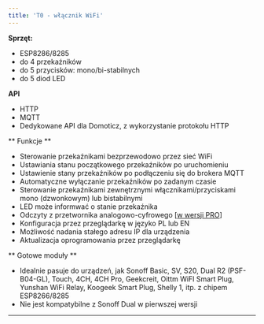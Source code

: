 ```yaml
---
title: 'T0 - włącznik WiFi'
---
```


**Sprzęt:**
* ESP8286/8285
* do 4 przekaźników
* do 5 przycisków: mono/bi-stabilnych
* do 5 diod LED

**API**
* HTTP
* MQTT
* Dedykowane API dla Domoticz, z wykorzystanie protokołu HTTP

** Funkcje **
* Sterowanie przekaźnikami bezprzewodowo przez sieć WiFi 
* Ustawiania stanu początkowego przekaźników po uruchomieniu
* Ustawienie stany przekaźników po podłączeniu się do brokera MQTT
* Automatyczne wyłączanie przekaźników po zadanym czasie
* Sterowanie przekaźnikami zewnętrznymi włącznikami/przyciskami mono (dzwonkowym) lub bistabilnymi
* LED może informwać o stanie przekaźnika
* Odczyty z przetwornika analogowo-cyfrowego [[w wersji PRO](/postawowe-informacje/wersja-pro)]
* Konfiguracja przez przeglądarkę w języko PL lub EN
* Możliwość nadania stałego adresu IP dla urządzenia
* Aktualizacja oprogramowania przez przeglądarkę

** Gotowe moduły **
* Idealnie pasuje do urządzeń, jak Sonoff Basic, SV, S20, Dual R2 (PSF-B04-GL), Touch, 4CH, 4CH Pro, Geekcreit, Oittm WiFI Smart Plug, Yunshan WiFi Relay, Koogeek Smart Plug, Shelly 1,  itp. z chipem ESP8266/8285
* Nie jest kompatybilne z Sonoff Dual w pierwszej wersji



---